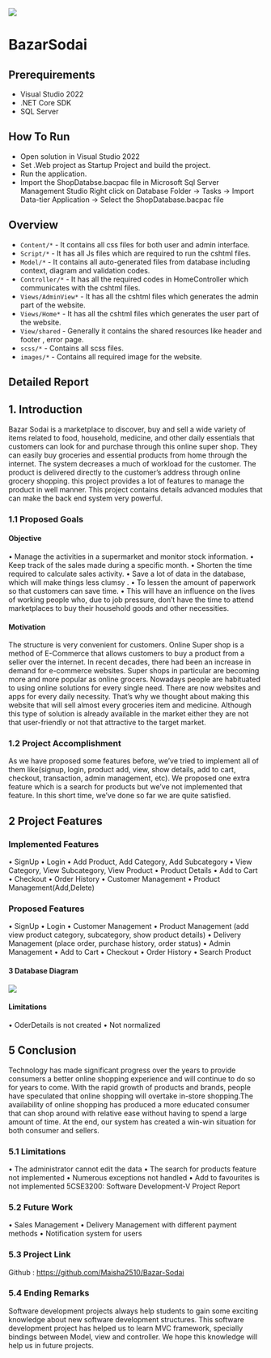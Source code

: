 ![](https://cdn.discordapp.com/attachments/715542309588172824/1017800062602051624/bazarsodailogo.png)
# BazarSodai



## Prerequirements

* Visual Studio 2022
* .NET Core SDK
* SQL Server

## How To Run

* Open solution in Visual Studio 2022
* Set .Web project as Startup Project and build the project.
* Run the application.
* Import the ShopDatabse.bacpac file in Microsoft Sql Server Management Studio
  Right click on Database Folder -> Tasks -> Import Data-tier Application -> Select the ShopDatabase.bacpac file

## Overview 
  
- `Content/*` - It contains all css files for both user and admin interface.
- `Script/*` - It has all Js files which are required to run the cshtml files. 
- `Model/*` - It contains all auto-generated files from database including context, diagram and validation codes. 
- `Controller/*` - It has all the required codes in HomeController which communicates with the cshtml files. 
- `Views/AdminView*` - It has all the cshtml files which generates the admin part of the website.
- `Views/Home*` - It has all the cshtml files which generates the user part of the website.
- `View/shared` - Generally it contains the shared resources like header and footer , error page.
- `scss/*` - Contains all scss files.
- `images/*` - Contains all required image for the website.

Detailed Report
------------


## 1. Introduction
Bazar Sodai is a marketplace to discover, buy and sell a wide variety of items related to food, household,
medicine, and other daily essentials that customers can look for and purchase through this online super shop.
They can easily buy groceries and essential products from home through the internet. The system decreases a
much of workload for the customer. The product is delivered directly to the customer’s address through online
grocery shopping. this project provides a lot of features to manage the product in well manner. This project
contains details advanced modules that can make the back end system very powerful.
### 1.1 Proposed Goals
#### Objective
• Manage the activities in a supermarket and monitor stock information.
• Keep track of the sales made during a specific month.
• Shorten the time required to calculate sales activity.
• Save a lot of data in the database, which will make things less clumsy .
• To lessen the amount of paperwork so that customers can save time.
• This will have an influence on the lives of working people who, due to job pressure, don’t have the time
to attend marketplaces to buy their household goods and other necessities.
#### Motivation
The structure is very convenient for customers. Online Super shop is a method of E-Commerce that allows
customers to buy a product from a seller over the internet. In recent decades, there had been an increase in
demand for e-commerce websites. Super shops in particular are becoming more and more popular as online
grocers. Nowadays people are habituated to using online solutions for every single need. There are now websites
and apps for every daily necessity. That’s why we thought about making this website that will sell almost every
groceries item and medicine. Although this type of solution is already available in the market either they are
not that user-friendly or not that attractive to the target market.
### 1.2 Project Accomplishment
As we have proposed some features before, we’ve tried to implement all of them like(signup, login, product add,
view, show details, add to cart, checkout, transaction, admin management, etc). We proposed one extra feature
which is a search for products but we’ve not implemented that feature. In this short time, we’ve done so far
we are quite satisfied.

## 2 Project Features
### Implemented Features
• SignUp
• Login
• Add Product, Add Category, Add Subcategory
• View Category, View Subcategory, View Product
• Product Details
• Add to Cart
• Checkout
• Order History
• Customer Management
• Product Management(Add,Delete)

### Proposed Features
• SignUp
• Login
• Customer Management
• Product Management (add view product category, subcategory, show product details)
• Delivery Management (place order, purchase history, order status)
• Admin Management
• Add to Cart
• Checkout
• Order History
• Search Product
#### 3 Database Diagram
![](https://cdn.discordapp.com/attachments/715542309588172824/1017799251331383346/finalErd.png)

#### Limitations
• OderDetails is not created
• Not normalized

## 5 Conclusion
Technology has made significant progress over the years to provide consumers a better online shopping experience
and will continue to do so for years to come. With the rapid growth of products and brands, people have
speculated that online shopping will overtake in-store shopping.The availability of online shopping has produced
a more educated consumer that can shop around with relative ease without having to spend a large amount of
time. At the end, our system has created a win-win situation for both consumer and sellers.
### 5.1 Limitations
• The administrator cannot edit the data
• The search for products feature not implemented
• Numerous exceptions not handled
• Add to favourites is not implemented
5CSE3200: Software Development-V Project Report
### 5.2 Future Work
• Sales Management
• Delivery Management with different payment methods
• Notification system for users
### 5.3 Project Link
Github : https://github.com/Maisha2510/Bazar-Sodai
### 5.4 Ending Remarks
Software development projects always help students to gain some exciting knowledge about new software development structures. This software development project has helped us to learn MVC framework, specially
bindings between Model, view and controller. We hope this knowledge will help us in future projects.
